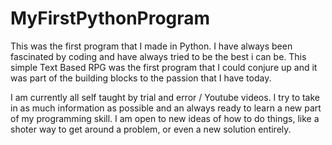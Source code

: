 # MyFirstPythonProgram
 This was the first program that I made in Python. I have always been fascinated by coding and have always tried to be the best i can be. This simple Text Based RPG was the first program that I could conjure up and it was part of the building blocks to the passion that I have today.

 I am currently all self taught by trial and error / Youtube videos. I try to take in as much information as possible and an always ready to learn a new part of my programming skill. I am open to new ideas of how to do things, like a shoter way to get around a problem, or even a new solution entirely.
 
